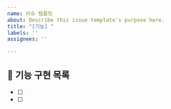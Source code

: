 ```yaml
---
name: 이슈 템플릿
about: Describe this issue template's purpose here.
title: "[기능] "
labels: ''
assignees: ''

---
```


## 🚀 기능 구현 목록

<!-- 체크박스 양옆 공백을 지우지 않도록 유의해주세요! -->
<!-- 예시: - [ ] Member Controller 구현 -->

- [ ] 
- [ ] 


<!--  
✅ 체크리스트

이슈 제목을 형식에 맞게 작성했나요? (ex. [기능] Controller 구현)
Assignees를 설정했나요?
라벨을 설정했나요?
프로젝트를 연결했나요?
마일스톤을 설정했나요? 
-->

